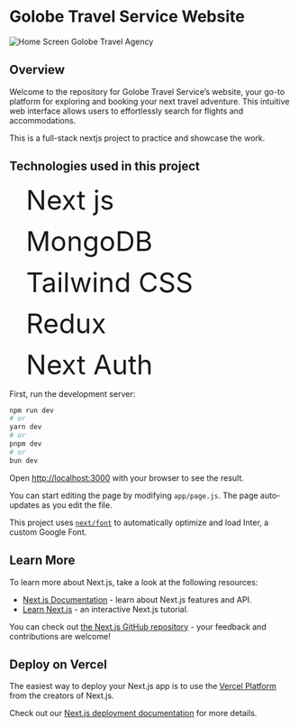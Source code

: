 # Golobe Travel Service Website

![Home Screen Golobe Travel Agency](/preview.png)

## Overview

Welcome to the repository for Golobe Travel Service’s website, your go-to platform for exploring and booking your next travel adventure. This intuitive web interface allows users to effortlessly search for flights and accommodations.

This is a full-stack nextjs project to practice and showcase the work.

## Technologies used in this project

<font size="20"><img src="https://nextjs.org/favicon.ico" width="16" height="16"> Next js</font>

<font size="20"><img src="https://www.mongodb.com/assets/images/global/favicon.ico" width="16" height="16"> MongoDB</font>

<font size="20"><img src="https://tailwindcss.com/favicons/favicon-32x32.png?v=3" width="16" height="16"> Tailwind CSS</font>

<font size="20"><img src="https://redux.js.org/img/favicon/favicon.ico" width="16" height="16"> Redux</font>

<font size="20"><img src="https://authjs.dev/favicon-32x32.png" width="16" height="16"> Next Auth</font>

First, run the development server:

```bash
npm run dev
# or
yarn dev
# or
pnpm dev
# or
bun dev
```

Open [http://localhost:3000](http://localhost:3000) with your browser to see the result.

You can start editing the page by modifying `app/page.js`. The page auto-updates as you edit the file.

This project uses [`next/font`](https://nextjs.org/docs/basic-features/font-optimization) to automatically optimize and load Inter, a custom Google Font.

## Learn More

To learn more about Next.js, take a look at the following resources:

- [Next.js Documentation](https://nextjs.org/docs) - learn about Next.js features and API.
- [Learn Next.js](https://nextjs.org/learn) - an interactive Next.js tutorial.

You can check out [the Next.js GitHub repository](https://github.com/vercel/next.js/) - your feedback and contributions are welcome!

## Deploy on Vercel

The easiest way to deploy your Next.js app is to use the [Vercel Platform](https://vercel.com/new?utm_medium=default-template&filter=next.js&utm_source=create-next-app&utm_campaign=create-next-app-readme) from the creators of Next.js.

Check out our [Next.js deployment documentation](https://nextjs.org/docs/deployment) for more details.
